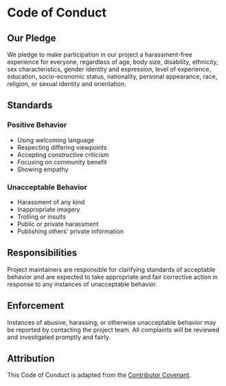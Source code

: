 # Code of Conduct

## Our Pledge

We pledge to make participation in our project a harassment-free experience for everyone, regardless of age, body size, disability, ethnicity, sex characteristics, gender identity and expression, level of experience, education, socio-economic status, nationality, personal appearance, race, religion, or sexual identity and orientation.

## Standards

### Positive Behavior
- Using welcoming language
- Respecting differing viewpoints
- Accepting constructive criticism
- Focusing on community benefit
- Showing empathy

### Unacceptable Behavior
- Harassment of any kind
- Inappropriate imagery
- Trolling or insults
- Public or private harassment
- Publishing others' private information

## Responsibilities

Project maintainers are responsible for clarifying standards of acceptable behavior and are expected to take appropriate and fair corrective action in response to any instances of unacceptable behavior.

## Enforcement

Instances of abusive, harassing, or otherwise unacceptable behavior may be reported by contacting the project team. All complaints will be reviewed and investigated promptly and fairly.

## Attribution

This Code of Conduct is adapted from the [Contributor Covenant](https://www.contributor-covenant.org/version/2/0/code_of_conduct.html).
